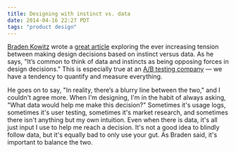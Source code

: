 ```yaml
---
title: Designing with instinct vs. data
date: 2014-04-16 22:27 PDT
tags: "product design"
---
```


[Braden Kowitz](http://www.gv.com/team/braden-kowitz) wrote a [great article](http://www.gv.com/lib/design-instinct-vs-data) exploring the ever increasing tension between making design decisions based on instinct versus data. As he says, "It’s common to think of data and instincts as being opposing forces in design decisions." This is especially true at an [A/B testing company](https://www.optimizely.com) — we have a tendency to quantify and measure everything.

He goes on to say, "In reality, there’s a blurry line between the two," and I couldn't agree more. When I'm designing, I'm in the habit of always asking, "What data would help me make this decision?" Sometimes it's usage logs, sometimes it's user testing, sometimes it's market research, and sometimes there isn't anything but my own intuition. Even when there is data, it's all just input I use to help me reach a decision. It's not a good idea to blindly follow data, but it's equally bad to only use your gut. As Braden said, it's important to balance the two.
